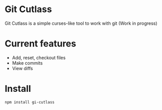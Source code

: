 # Git Cutlass

Git Cutlass is a simple curses-like tool to work with git (Work in progress)

# Current features

- Add, reset, checkout files
- Make commits
- View diffs

# Install

```
npm install gi-cutlass
```
